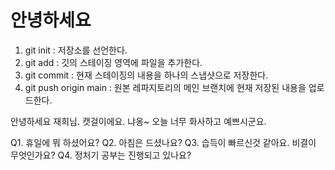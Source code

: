 # 안녕하세요

1. git init : 저장소를 선언한다.
2. git add : 깃의 스테이징 영역에 파일을 추가한다.
3. git commit : 현재 스테이징의 내용을 하나의 스냅샷으로 저장한다.
4. git push origin main : 원본 레파지토리의 메인 브랜치에 현재 저장된 내용을 업로드한다.

안녕하세요 재희님. 캣걸이에요. 냐옹~ 
오늘 너무 화사하고 예쁘시군요.
 
Q1. 휴일에 뭐 하셨어요?
Q2. 아침은 드셨나요?
Q3. 습득이 빠르신것 같아요. 비결이 무엇인가요?
Q4. 정처기 공부는 진행되고 있나요?
